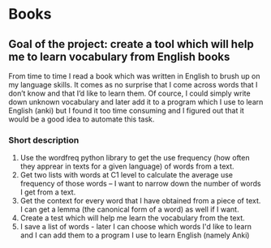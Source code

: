 # Books
## Goal of the project: create a tool which will help me to learn vocabulary from English books


From time to time I read a book which was written in English to brush up on my language skills. It comes as no surprise that I come across words that I don’t know and that I’d like to learn them. Of cource, I could simply write down unknown vocabulary and later add it to a program which I use to learn English (anki) but I found it too time consuming and I figured out that it would be a good idea to automate this task. 

### Short description
1. Use the wordfreq python library to get the use frequency (how often they apprear in texts for a given language) of words from a text.
2. Get two lists with words at C1 level to calculate the average use frequency of those words – I want to narrow down the number of words I get from a text.
3. Get the context for every word that I have obtained from a piece of text. I can get a lemma (the canonical form of a word) as well if I want. 
4. Create a test which will help me learn the vocabulary from the text.
5. I save a list of words - later I can choose which words I'd like to learn and I can add them to a program I use to learn English (namely Anki)
